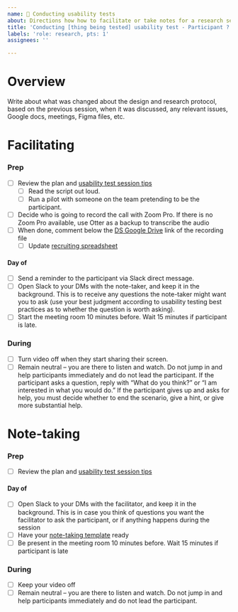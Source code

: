```yaml
---
name: 🧪 Conducting usability tests
about: Directions how how to facilitate or take notes for a research session. This template is currently customized for the Figma Foundations cover page usability tests. - - - - -
title: 'Conducting [thing being tested] usability test - Participant ?'
labels: 'role: research, pts: 1'
assignees: ''

---
```

# Overview

Write about what was changed about the design and research protocol, based on the previous session, when it was discussed, any relevant issues, Google docs, meetings, Figma files, etc.

# Facilitating 

### Prep
- [ ] Review the plan and [usability test session tips](https://www.usability.gov/how-to-and-tools/methods/usability-testing.html)
  - [ ] Read the script out loud. 
  - [ ] Run a pilot with someone on the team pretending to be the participant.
- [ ] Decide who is going to record the call with Zoom Pro. If there is no Zoom Pro available, use Otter as a backup to transcribe the audio
- [ ] When done, comment below the [DS Google Drive](https://drive.google.com/drive/folders/0ACLGQ8FFW2MCUk9PVA) link of the recording file
  - [ ] Update [recruiting spreadsheet](https://docs.google.com/spreadsheets/d/1wrx3dQXbti8kHvRdQFHuarW34DVnj0LNBs5nr3HDfBg)

#### Day of
- [ ] Send a reminder to the participant via Slack direct message.
- [ ] Open Slack to your DMs with the note-taker, and keep it in the background. This is to receive any questions the note-taker might want you to ask (use your best judgment according to usability testing best practices as to whether the question is worth asking).
- [ ] Start the meeting room 10 minutes before. Wait 15 minutes if participant is late.

### During
- [ ] Turn video off when they start sharing their screen.
- [ ] Remain neutral – you are there to listen and watch. Do not jump in and help participants immediately and do not lead the participant. If the participant asks a question, reply with “What do you think?” or “I am interested in what you would do.” If the participant gives up and asks for help, you must decide whether to end the scenario, give a hint, or give more substantial help.

# Note-taking

### Prep
- [ ] Review the plan and [usability test session tips](https://www.usability.gov/how-to-and-tools/methods/usability-testing.html)

#### Day of
- [ ] Open Slack to your DMs with the facilitator, and keep it in the background. This is in case you think of questions you want the facilitator to ask the participant, or if anything happens during the session
- [ ] Have your [note-taking template](https://docs.google.com/spreadsheets/d/1MGU7DhhZmj7pkX9RIv5e8JUfnu78EWPU) ready
- [ ] Be present in the meeting room 10 minutes before. Wait 15 minutes if participant is late

### During
- [ ] Keep your video off
- [ ] Remain neutral – you are there to listen and watch. Do not jump in and help participants immediately and do not lead the participant.
